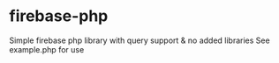 # firebase-php
Simple firebase php library with query support & no added libraries
See example.php for use

